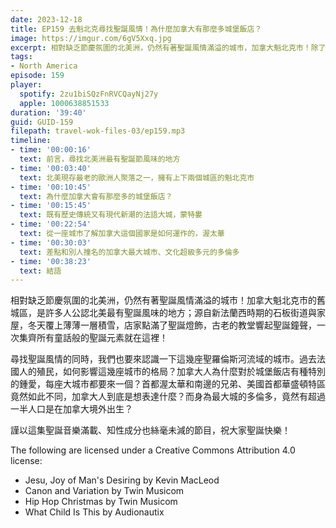 ```yaml
---
date: 2023-12-18
title: EP159 去魁北克尋找聖誕風情！為什麼加拿大有那麼多城堡飯店？
image: https://imgur.com/6gV5Xxq.jpg
excerpt: 相對缺乏節慶氛圍的北美洲，仍然有著聖誕風情滿溢的城市，加拿大魁北克市！除了介紹這座城市，我們也會探討為何加拿大會有如此多的城堡飯店？美加兩國的首都，為何面貌如此不同？
tags:
- North America
episode: 159
player:
  spotify: 2zu1biSQzFnRVCQayNj27y
  apple: 1000638851533
duration: '39:40'
guid: GUID-159
filepath: travel-wok-files-03/ep159.mp3
timeline:
- time: '00:00:16'
  text: 前言，尋找北美洲最有聖誕節風味的地方
- time: '00:03:40'
  text: 北美現存最老的歐洲人聚落之一，擁有上下兩個城區的魁北克市
- time: '00:10:45'
  text: 為什麼加拿大會有那麼多的城堡飯店？
- time: '00:15:45'
  text: 既有歷史傳統又有現代新潮的法語大城，蒙特婁
- time: '00:22:54'
  text: 從一座城市了解加拿大這個國家是如何運作的，渥太華
- time: '00:30:03'
  text: 差點和別人撞名的加拿大最大城市、文化超級多元的多倫多
- time: '00:38:23'
  text: 結語
---
```

相對缺乏節慶氛圍的北美洲，仍然有著聖誕風情滿溢的城市！加拿大魁北克市的舊城區，是許多人公認北美最有聖誕風味的地方；源自新法蘭西時期的石板街道與家屋，冬天覆上薄薄一層積雪，店家點滿了聖誕燈飾，古老的教堂響起聖誕鐘聲，一次集齊所有童話般的聖誕元素就在這裡！

尋找聖誕風情的同時，我們也要來認識一下這幾座聖羅倫斯河流域的城市。過去法國人的殖民，如何影響這幾座城市的格局？加拿大人為什麼對於城堡飯店有種特別的鍾愛，每座大城市都要來一個？首都渥太華和南邊的兄弟、美國首都華盛頓特區竟然如此不同，加拿大人到底是想表達什麼？而身為最大城的多倫多，竟然有超過一半人口是在加拿大境外出生？

謹以這集聖誕音樂滿載、知性成分也絲毫未減的節目，祝大家聖誕快樂！

The following are licensed under a Creative Commons Attribution 4.0 license:

- Jesu, Joy of Man's Desiring by Kevin MacLeod
- Canon and Variation by Twin Musicom
- Hip Hop Christmas by Twin Musicom
- What Child Is This by Audionautix